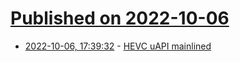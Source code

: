 # [Published on 2022-10-06](index.md)

* [2022-10-06, 17:39:32](https://lobste.rs/s/xq00ml/hevc_uapi_mainlined) - [HEVC uAPI mainlined](https://www.collabora.com/news-and-blog/news-and-events/hevc-uapi-mainlined.html)
